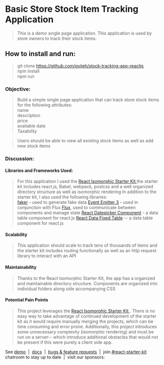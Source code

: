 # Basic Store Stock Item Tracking Application 

>This is a demo single page application.  This application is used by store owners to track their stock items. 

## How to install and run: 

> git clone https://github.com/pvijeh/stock-tracking-app-reactjs  
> npm install   
> npm run   


### Objective:  

> Build a simple single page application that can track store stock items for the following attributes:  
> name  
> description  
> price  
> available date  
> Taxability   

> Users should be able to view all existing stock items as well as add new stock items 

### Discussion:

#### Libraries and Frameworks Used: 

> For this application I used the [React Isomorphic Starter Kit ](https://github.com/kriasoft/react-starter-kit)
> the starter kit includes react.js, Babel, webpack, postcss and a well organized directory structure as well as isomorphic rendering 
> In addition to the starter kit, I also used the following libraries:  
> [faker](https://github.com/marak/Faker.js/) - used to generate fake data 
> [Event Emitter 3](https://github.com/primus/eventemitter3) - used in conjunction with Flux
> [Flux](https://github.com/facebook/flux),  used to communicate  between components and manage state 
> [React Datepicker Component](https://www.npmjs.com/package/react-datepicker) - a data table component for react.js
> [React Data Fixed Table](https://facebook.github.io/fixed-data-table/) -- a data table component for react.js

#### Scalability 

> This application should scale to track tens of thousands of items and the starter kit includes 
> routing functionally as well as an http request library to interact with an API 

#### Maintainability 
> Thanks to the React Isomorphic Starter Kit, the app has a organized and maintainable directory structure.   Components are organized into individual folders along side accompanying CSS   

#### Potential Pain Points
> This project leverages the  [React Isomorphic Starter Kit ](https://github.com/kriasoft/react-starter-kit).  There is no easy way to take advantage of continued development of the starter kit as it would require manually merging the projects, which can be time consuming and error prone.  Additionally,  this project introduces some unnecessary complexity (isomorphic rendering) and must be run on a server-- which introduce additional obstacles that would not be present if this were purely a client side app.  

See [demo](http://demo.reactstarterkit.com) &nbsp;|&nbsp;
[docs](https://github.com/kriasoft/react-starter-kit/tree/master/docs) &nbsp;|&nbsp;
[bugs & feature requests](https://waffle.io/kriasoft/react-starter-kit) &nbsp;|&nbsp;
join [#react-starter-kit](https://gitter.im/kriasoft/react-starter-kit) chatroom to stay up to date &nbsp;|&nbsp;
visit our sponsors:

